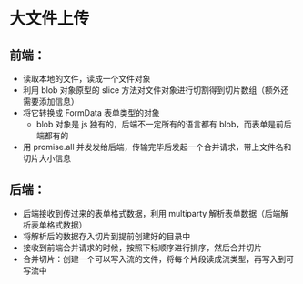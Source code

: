 # 大文件上传

## 前端：

- 读取本地的文件，读成一个文件对象
- 利用 blob 对象原型的 slice 方法对文件对象进行切割得到切片数组（额外还需要添加信息）
- 将它转换成 FormData 表单类型的对象
  - blob 对象是 js 独有的，后端不一定所有的语言都有 blob，而表单是前后端都有的
- 用 promise.all 并发发给后端，传输完毕后发起一个合并请求，带上文件名和切片大小信息

## 后端：

- 后端接收到传过来的表单格式数据，利用 multiparty 解析表单数据（后端解析表单格式数据）
- 将解析后的数据存入切片到提前创建好的目录中
- 接收到前端合并请求的时候，按照下标顺序进行排序，然后合并切片
- 合并切片：创建一个可以写入流的文件，将每个片段读成流类型，再写入到可写流中
